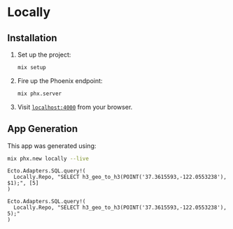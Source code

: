 # Locally

## Installation

1. Set up the project:

    ```sh
    mix setup
    ```

2. Fire up the Phoenix endpoint:

    ```sh
    mix phx.server
    ```

3. Visit [`localhost:4000`](http://localhost:4000) from your browser.

## App Generation

This app was generated using:

```sh
mix phx.new locally --live
```


```
Ecto.Adapters.SQL.query!(
  Locally.Repo, "SELECT h3_geo_to_h3(POINT('37.3615593,-122.0553238'), $1);", [5]
)

Ecto.Adapters.SQL.query!(
  Locally.Repo, "SELECT h3_geo_to_h3(POINT('37.3615593,-122.0553238'), 5);"
)
```
